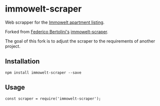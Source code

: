 # immowelt-scraper
Web scrapper for the [Immowelt apartment listing](https://www.immowelt.de/suche/wohnungen/mieten).

Forked from [Federico Bertolini's](https://github.com/fedebertolini) [immowelt-scraper](https://github.com/fedebertolini/immowelt-scraper).

The goal of this fork is to adjust the scraper to the requirements of another project.

## Installation
```
npm install immowelt-scraper --save
```

## Usage

```
const scraper = require('immowelt-scraper');
```
